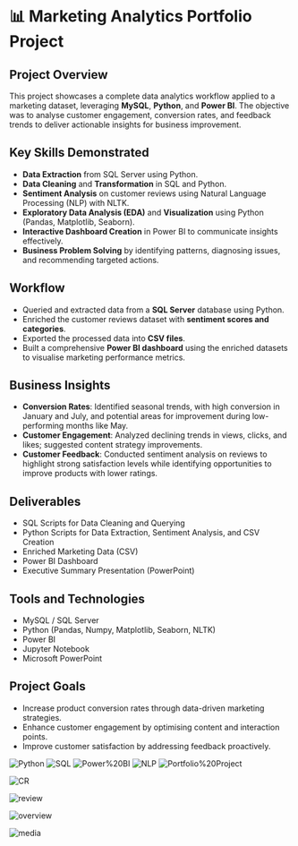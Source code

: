 # 📊 Marketing Analytics Portfolio Project

## Project Overview
This project showcases a complete data analytics workflow applied to a marketing dataset, leveraging **MySQL**, **Python**, and **Power BI**. The objective was to analyse customer engagement, conversion rates, and feedback trends to deliver actionable insights for business improvement.

## Key Skills Demonstrated
- **Data Extraction** from SQL Server using Python.
- **Data Cleaning** and **Transformation** in SQL and Python.
- **Sentiment Analysis** on customer reviews using Natural Language Processing (NLP) with NLTK.
- **Exploratory Data Analysis (EDA)** and **Visualization** using Python (Pandas, Matplotlib, Seaborn).
- **Interactive Dashboard Creation** in Power BI to communicate insights effectively.
- **Business Problem Solving** by identifying patterns, diagnosing issues, and recommending targeted actions.

## Workflow
- Queried and extracted data from a **SQL Server** database using Python.
- Enriched the customer reviews dataset with **sentiment scores and categories**.
- Exported the processed data into **CSV files**.
- Built a comprehensive **Power BI dashboard** using the enriched datasets to visualise marketing performance metrics.

## Business Insights
- **Conversion Rates**: Identified seasonal trends, with high conversion in January and July, and potential areas for improvement during low-performing months like May.
- **Customer Engagement**: Analyzed declining trends in views, clicks, and likes; suggested content strategy improvements.
- **Customer Feedback**: Conducted sentiment analysis on reviews to highlight strong satisfaction levels while identifying opportunities to improve products with lower ratings.

## Deliverables
- SQL Scripts for Data Cleaning and Querying
- Python Scripts for Data Extraction, Sentiment Analysis, and CSV Creation
- Enriched Marketing Data (CSV)
- Power BI Dashboard
- Executive Summary Presentation (PowerPoint)

## Tools and Technologies
- MySQL / SQL Server
- Python (Pandas, Numpy, Matplotlib, Seaborn, NLTK)
- Power BI
- Jupyter Notebook
- Microsoft PowerPoint

## Project Goals
- Increase product conversion rates through data-driven marketing strategies.
- Enhance customer engagement by optimising content and interaction points.
- Improve customer satisfaction by addressing feedback proactively.



![Python](https://img.shields.io/badge/Python-3.8%2B-blue)
![SQL](https://img.shields.io/badge/SQL-Server-informational)
![Power%20BI](https://img.shields.io/badge/Power%20BI-Data%20Visualization-yellow)
![NLP](https://img.shields.io/badge/NLP-Sentiment%20Analysis-green)
![Portfolio%20Project](https://img.shields.io/badge/Portfolio-Project-important)


![CR](https://github.com/user-attachments/assets/0e86b27a-825d-4680-b969-295b2d34c441)




![review](https://github.com/user-attachments/assets/e6b1244d-1e6f-4f89-bbb3-9526fd938835)



![overview](https://github.com/user-attachments/assets/6ee31041-bd79-4e88-abee-08b5844a106f)



![media](https://github.com/user-attachments/assets/0b5da360-d30a-49e5-9605-c39c3a6474c7)




